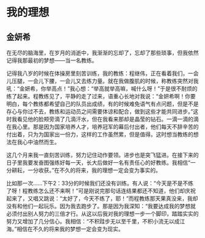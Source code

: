 # 我的理想 #

## 金妍希 ##

在无尽的脑海里，在岁月的消逝中，我渐渐的忘却了，忘却了那些琐事，但我依然记得我那最初的梦想——当一名教练。

记得我八岁的时候在体操房里刻苦训练，我的教练：程继伟，正在看着我们，一会儿压腿，一会儿下腰，一会儿又去练力量。就在我做腹肌的时候，称教练突然对我吼：“金妍希，你举高点！”我心想：“举高就举高嘛，喊什么呀！”于是很不耐烦的练了起来。程教练见了，平静的走了过来，语重心长地对我说：“金妍希啊！你要明白，每个教练都希望自己的队员出成绩，有的时候难免语气有点问题，但是不是存心与你过不去，教练和运动员之间需要体谅和配合，做到这些才能共同进步。”这时我看见他的脸颊旁滴了几滴汗水，但在我看来那却是晶莹的钻石。一滴一滴的滴在我心里。那是因为国家培养人才，培养冠军的幕后付出者，他们每天不辞辛苦的付出着，只为为国家出一份力，这样的工作虽然累，但是值得。这时想当教练的想法在我心中油然而生。

这几个月来我一直刻苦训练，努力记住动作要领。进步也是突飞猛进。在接下来的日子里我要发奋图强练好每一天，长大后做好一名有责任心的好教练。我相信“一分耕耘，一分收获。”在不久的将来，我的理想一定会变为事实的。

比如那一次……下午2：33分的时候我们还没有训练。有人说：“今天是不是不练了呀！程教练怎么还不来啊！”可是刚说完那句话连结果都还不知道，他们却庆祝起来了，又唱又跳说：“太好了，今天不练了，耶！”而程教练那天果真没来，我却没有和他们一起玩乐。因为我去跑步了。那是因为我深知：“我要达成我的梦想就必须付出别人努力的三倍才行。从这以后我对我的理想一步一个脚印，踏踏实实的努力又增加了几分信心。我相信：“不积跬步无以至千里，不积小流无以成江海。”相信在不久的将来我的梦想一定会变为现实。
